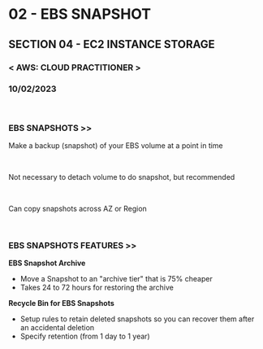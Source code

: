 # 02 - EBS SNAPSHOT

## SECTION 04 - EC2 INSTANCE STORAGE<br>

### < AWS: CLOUD PRACTITIONER > <br>

### 10/02/2023 <br>

<br>

### EBS SNAPSHOTS >>

Make a backup (snapshot) of your EBS volume at a point in time

<br>

Not necessary to detach volume to do snapshot, but recommended

<br>

Can copy snapshots across AZ or Region

<br>

### EBS SNAPSHOTS FEATURES >>

**EBS Snapshot Archive**

- Move a Snapshot to an "archive tier" that is 75% cheaper
- Takes 24 to 72 hours for restoring the archive

**Recycle Bin for EBS Snapshots**

- Setup rules to retain deleted snapshots so you can recover them after an accidental deletion
- Specify retention (from 1 day to 1 year)
  <br>
